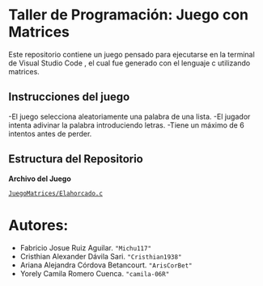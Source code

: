 # Taller de Programación: Juego con Matrices
Este repositorio contiene un juego pensado para ejecutarse en la terminal de Visual Studio Code , el cual fue generado con el lenguaje c utilizando matrices.

## Instrucciones del juego 

-El juego selecciona aleatoriamente una palabra de una lista.
-El jugador intenta adivinar la palabra introduciendo letras.
-Tiene un máximo de 6 intentos antes de perder.

## Estructura del Repositorio
**Archivo del Juego**

[`JuegoMatrices/Elahorcado.c`](https://github.com/Michu117/JuegoMatrices/blob/main/Elahorcado.c)
# Autores:
- Fabricio Josue Ruiz Aguilar. `"Michu117"`
- Cristhian Alexander Dávila Sari. `"Cristhian1938"`
- Ariana Alejandra Córdova Betancourt. `"ArisCorBet"`
- Yorely Camila Romero Cuenca. `"camila-06R"`

